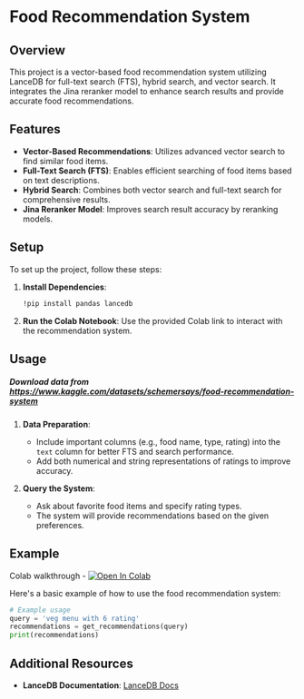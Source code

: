 # Food Recommendation System

## Overview

This project is a vector-based food recommendation system utilizing LanceDB for full-text search (FTS), hybrid search, and vector search. It integrates the Jina reranker model to enhance search results and provide accurate food recommendations.

## Features

- **Vector-Based Recommendations**: Utilizes advanced vector search to find similar food items.
- **Full-Text Search (FTS)**: Enables efficient searching of food items based on text descriptions.
- **Hybrid Search**: Combines both vector search and full-text search for comprehensive results.
- **Jina Reranker Model**: Improves search result accuracy by reranking models. 

## Setup

To set up the project, follow these steps:

1. **Install Dependencies**:
   ```sh
   !pip install pandas lancedb
   ```

2. **Run the Colab Notebook**: Use the provided Colab link to interact with the recommendation system.

## Usage


##### Download data from  https://www.kaggle.com/datasets/schemersays/food-recommendation-system

1. **Data Preparation**:

   - Include important columns (e.g., food name, type, rating) into the `text` column for better FTS and search performance.
   - Add both numerical and string representations of ratings to improve accuracy.

3. **Query the System**:
   - Ask about favorite food items and specify rating types.
   - The system will provide recommendations based on the given preferences.

## Example



Colab walkthrough - <a href="https://colab.research.google.com/github/lancedb/vectordb-recipes/blob/main/examples/food_recommandation/main.ipynb"><img src="https://colab.research.google.com/assets/colab-badge.svg" alt="Open In Colab"></a>


Here's a basic example of how to use the food recommendation system:

```python
# Example usage
query = 'veg menu with 6 rating'
recommendations = get_recommendations(query)
print(recommendations)
```

## Additional Resources

- **LanceDB Documentation**: [LanceDB Docs](https://lancedb.github.io/lancedb/)

